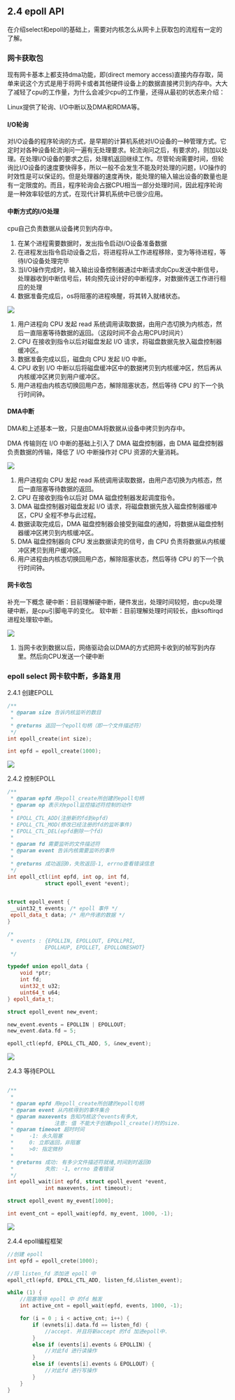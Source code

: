 ## 2.4 epoll API


在介绍select和epoll的基础上，需要对内核怎么从网卡上获取包的流程有一定的了解。

### 网卡获取包

现有网卡基本上都支持dma功能，即(direct memory access)直接内存存取，简单来说这个方式是用于将网卡或者其他硬件设备上的数据直接拷贝到内存中。大大了减轻了cpu的工作量，为什么会减少cpu的工作量，还得从最初的状态来介绍：

Linux提供了轮询、I/O中断以及DMA和RDMA等。


#### I/O轮询
对I/O设备的程序轮询的方式，是早期的计算机系统对I/O设备的一种管理方式。它定时对各种设备轮流询问一遍有无处理要求。轮流询问之后，有要求的，则加以处理。在处理I/O设备的要求之后，处理机返回继续工作。尽管轮询需要时间，但轮询比I/O设备的速度要快得多，所以一般不会发生不能及时处理的问题，I/O操作的时效性是可以保证的。但是处理器的速度再快，能处理的输入输出设备的数量也是有一定限度的。而且，程序轮询会占据CPU相当一部分处理时间，因此程序轮询是一种效率较低的方式，在现代计算机系统中已很少应用。


#### 中断方式的I/O处理

cpu自己负责数据从设备拷贝到内存中。

1. 在某个进程需要数据时，发出指令启动I/O设备准备数据
2. 在进程发出指令启动设备之后，将进程将从工作进程移除，变为等待进程，等待I/O设备处理完毕
3. 当I/O操作完成时，输入输出设备控制器通过中断请求向Cpu发送中断信号，处理器收到中断信号后，转向预先设计好的中断程序，对数据传送工作进行相应的处理
4. 数据准备完成后，os将阻塞的进程唤醒，将其转入就绪状态。 

![](assets/io中断.webp)

1. 用户进程向 CPU 发起 read 系统调用读取数据，由用户态切换为内核态，然后一直阻塞等待数据的返回。（这段时间不会占用CPU时间片）
2. CPU 在接收到指令以后对磁盘发起 I/O 请求，将磁盘数据先放入磁盘控制器缓冲区。
3. 数据准备完成以后，磁盘向 CPU 发起 I/O 中断。
4. CPU 收到 I/O 中断以后将磁盘缓冲区中的数据拷贝到内核缓冲区，然后再从内核缓冲区拷贝到用户缓冲区。
5. 用户进程由内核态切换回用户态，解除阻塞状态，然后等待 CPU 的下一个执行时间钟。

#### DMA中断

DMA和上述基本一致，只是由DMA将数据从设备中拷贝到内存中。

DMA 传输则在 I/O 中断的基础上引入了 DMA 磁盘控制器，由 DMA 磁盘控制器负责数据的传输，降低了 I/O 中断操作对 CPU 资源的大量消耗。

![](assets/dma传输.webp)

1. 用户进程向 CPU 发起 read 系统调用读取数据，由用户态切换为内核态，然后一直阻塞等待数据的返回。
2. CPU 在接收到指令以后对 DMA 磁盘控制器发起调度指令。
3. DMA 磁盘控制器对磁盘发起 I/O 请求，将磁盘数据先放入磁盘控制器缓冲区，CPU 全程不参与此过程。
4. 数据读取完成后，DMA 磁盘控制器会接受到磁盘的通知，将数据从磁盘控制器缓冲区拷贝到内核缓冲区。
5. DMA 磁盘控制器向 CPU 发出数据读完的信号，由 CPU 负责将数据从内核缓冲区拷贝到用户缓冲区。
6. 用户进程由内核态切换回用户态，解除阻塞状态，然后等待 CPU 的下一个执行时间钟。



#### 网卡收包

补充一下概念
硬中断：目前理解硬中断，硬件发出，处理时间较短，由cpu处理硬中断，是cpu引脚电平的变化。
软中断：目前理解处理时间较长，由ksoftirqd进程处理软中断。

![](assets/内核收包.webp)

1. 当网卡收到数据以后，网络驱动会以DMA的方式把网卡收到的帧写到内存里。然后向CPU发送一个硬中断

### epoll select 网卡软中断，多路复用



2.4.1 创建EPOLL

```cpp
/**
 * @param size 告诉内核监听的数目
 *
 * @returns 返回一个epoll句柄（即一个文件描述符）
 */
int epoll_create(int size);
```

```cpp
int epfd = epoll_create(1000);
```

![](/assets/libevent-2-epoll-api01.png)

2.4.2 控制EPOLL

```cpp
/**
 * @param epfd 用epoll_create所创建的epoll句柄
 * @param op 表示对epoll监控描述符控制的动作
 *
 * EPOLL_CTL_ADD(注册新的fd到epfd)
 * EPOLL_CTL_MOD(修改已经注册的fd的监听事件)
 * EPOLL_CTL_DEL(epfd删除一个fd)
 *
 * @param fd 需要监听的文件描述符
 * @param event 告诉内核需要监听的事件
 *
 * @returns 成功返回0，失败返回-1, errno查看错误信息
 */
int epoll_ctl(int epfd, int op, int fd, 
            struct epoll_event *event);


struct epoll_event {
 __uint32_t events; /* epoll 事件 */
 epoll_data_t data; /* 用户传递的数据 */
}

/*
 * events : {EPOLLIN, EPOLLOUT, EPOLLPRI, 
            EPOLLHUP, EPOLLET, EPOLLONESHOT}
 */

typedef union epoll_data {
    void *ptr;
    int fd;
    uint32_t u32;
    uint64_t u64;
} epoll_data_t;

```

```cpp
struct epoll_event new_event;

new_event.events = EPOLLIN | EPOLLOUT;
new_event.data.fd = 5;

epoll_ctl(epfd, EPOLL_CTL_ADD, 5, &new_event);

```

![](/assets/libevent-2-epoll-api02.png)

2.4.3 等待EPOLL

```cpp

/**
 *
 * @param epfd 用epoll_create所创建的epoll句柄
 * @param event 从内核得到的事件集合
 * @param maxevents 告知内核这个events有多大,
 *             注意: 值 不能大于创建epoll_create()时的size.
 * @param timeout 超时时间
 *     -1: 永久阻塞
 *     0: 立即返回，非阻塞
 *     >0: 指定微秒
 *
 * @returns 成功: 有多少文件描述符就绪,时间到时返回0
 *          失败: -1, errno 查看错误
 */
int epoll_wait(int epfd, struct epoll_event *event, 
            int maxevents, int timeout);        

```


```cpp
struct epoll_event my_event[1000];

int event_cnt = epoll_wait(epfd, my_event, 1000, -1);

```


![](/assets/libevent-2-epoll-api03.png)




2.4.4 epoll编程框架

```cpp
//创建 epoll
int epfd = epoll_crete(1000);

//将 listen_fd 添加进 epoll 中
epoll_ctl(epfd, EPOLL_CTL_ADD, listen_fd,&listen_event);

while (1) {
    //阻塞等待 epoll 中 的fd 触发
    int active_cnt = epoll_wait(epfd, events, 1000, -1);

    for (i = 0 ; i < active_cnt; i++) {
        if (evnets[i].data.fd == listen_fd) {
            //accept. 并且将新accept 的fd 加进epoll中.
        }
        else if (events[i].events & EPOLLIN) {
            //对此fd 进行读操作
        }
        else if (events[i].events & EPOLLOUT) {
            //对此fd 进行写操作
        }
    }
}
```



